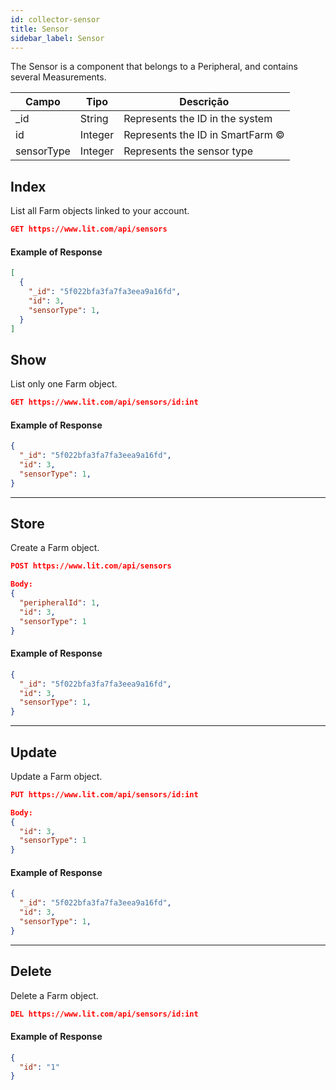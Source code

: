 ```yaml
---
id: collector-sensor
title: Sensor
sidebar_label: Sensor
---
```


The Sensor is a component that belongs to a Peripheral, and contains several Measurements.

Campo        | Tipo          | Descrição
------------ | ------------- | -------------
_id          | String        | Represents the ID in the system
id           | Integer       | Represents the ID in SmartFarm ©
sensorType   | Integer       | Represents the sensor type

## Index

List all Farm objects linked to your account.

```JSON
GET https://www.lit.com/api/sensors
```

#### Example of Response
```JSON
[
  {
    "_id": "5f022bfa3fa7fa3eea9a16fd",
    "id": 3,
    "sensorType": 1,
  }
]
```
## Show

List only one Farm object.

```JSON
GET https://www.lit.com/api/sensors/id:int
```

#### Example of Response
```JSON
{
  "_id": "5f022bfa3fa7fa3eea9a16fd",
  "id": 3,
  "sensorType": 1,
}
```

------------------

## Store

Create a Farm object.

```JSON
POST https://www.lit.com/api/sensors

Body:
{
  "peripheralId": 1,
  "id": 3,
  "sensorType": 1
}
```

#### Example of Response
```JSON
{
  "_id": "5f022bfa3fa7fa3eea9a16fd",
  "id": 3,
  "sensorType": 1,
}
```


------------------


## Update

Update a Farm object.

```JSON
PUT https://www.lit.com/api/sensors/id:int

Body:
{
  "id": 3,
  "sensorType": 1
}
```

#### Example of Response
```JSON
{
  "_id": "5f022bfa3fa7fa3eea9a16fd",
  "id": 3,
  "sensorType": 1,
}
```

------------------

## Delete

Delete a Farm object.

```JSON
DEL https://www.lit.com/api/sensors/id:int
```

#### Example of Response
```JSON
{
  "id": "1"
}
```


